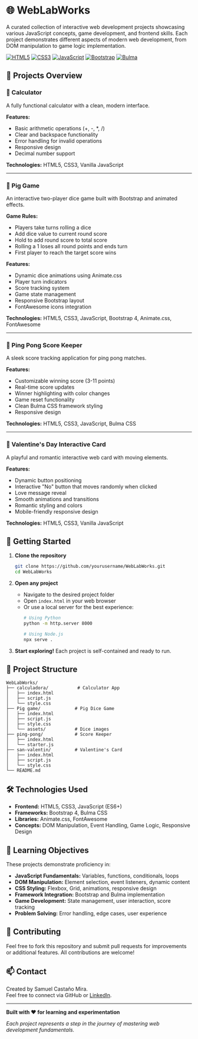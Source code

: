 # 🌐 WebLabWorks

A curated collection of interactive web development projects showcasing various JavaScript concepts, game development, and frontend skills. Each project demonstrates different aspects of modern web development, from DOM manipulation to game logic implementation.

[![HTML5](https://img.shields.io/badge/HTML5-E34F26?style=flat&logo=html5&logoColor=white)](https://developer.mozilla.org/en-US/docs/Web/HTML)
[![CSS3](https://img.shields.io/badge/CSS3-1572B6?style=flat&logo=css3&logoColor=white)](https://developer.mozilla.org/en-US/docs/Web/CSS)
[![JavaScript](https://img.shields.io/badge/JavaScript-F7DF1E?style=flat&logo=javascript&logoColor=black)](https://developer.mozilla.org/en-US/docs/Web/JavaScript)
[![Bootstrap](https://img.shields.io/badge/Bootstrap-563D7C?style=flat&logo=bootstrap&logoColor=white)](https://getbootstrap.com/)
[![Bulma](https://img.shields.io/badge/Bulma-00D1B2?style=flat&logo=bulma&logoColor=white)](https://bulma.io/)

## 🎯 Projects Overview

### 📱 Calculator
A fully functional calculator with a clean, modern interface.

**Features:**
- Basic arithmetic operations (+, -, *, /)
- Clear and backspace functionality
- Error handling for invalid operations
- Responsive design
- Decimal number support

**Technologies:** HTML5, CSS3, Vanilla JavaScript

---

### 🎲 Pig Game
An interactive two-player dice game built with Bootstrap and animated effects.

**Game Rules:**
- Players take turns rolling a dice
- Add dice value to current round score
- Hold to add round score to total score
- Rolling a 1 loses all round points and ends turn
- First player to reach the target score wins

**Features:**
- Dynamic dice animations using Animate.css
- Player turn indicators
- Score tracking system
- Game state management
- Responsive Bootstrap layout
- FontAwesome icons integration

**Technologies:** HTML5, CSS3, JavaScript, Bootstrap 4, Animate.css, FontAwesome

---

### 🏓 Ping Pong Score Keeper
A sleek score tracking application for ping pong matches.

**Features:**
- Customizable winning score (3-11 points)
- Real-time score updates
- Winner highlighting with color changes
- Game reset functionality
- Clean Bulma CSS framework styling
- Responsive design

**Technologies:** HTML5, CSS3, JavaScript, Bulma CSS

---

### 💝 Valentine's Day Interactive Card
A playful and romantic interactive web card with moving elements.

**Features:**
- Dynamic button positioning
- Interactive "No" button that moves randomly when clicked
- Love message reveal
- Smooth animations and transitions
- Romantic styling and colors
- Mobile-friendly responsive design

**Technologies:** HTML5, CSS3, Vanilla JavaScript

## 🚀 Getting Started

1. **Clone the repository**
   ```bash
   git clone https://github.com/yourusername/WebLabWorks.git
   cd WebLabWorks
   ```

2. **Open any project**
   - Navigate to the desired project folder
   - Open `index.html` in your web browser
   - Or use a local server for the best experience:
     ```bash
     # Using Python
     python -m http.server 8000
     
     # Using Node.js
     npx serve .
     ```

3. **Start exploring!**
   Each project is self-contained and ready to run.

## 📁 Project Structure

```
WebLabWorks/
├── calculadora/           # Calculator App
│   ├── index.html
│   ├── script.js
│   └── style.css
├── Pig game/             # Pig Dice Game
│   ├── index.html
│   ├── script.js
│   ├── style.css
│   └── assets/           # Dice images
├── ping-pong/            # Score Keeper
│   ├── index.html
│   └── starter.js
├── san-valentin/         # Valentine's Card
│   ├── index.html
│   ├── script.js
│   └── style.css
└── README.md
```

## 🛠️ Technologies Used

- **Frontend:** HTML5, CSS3, JavaScript (ES6+)
- **Frameworks:** Bootstrap 4, Bulma CSS
- **Libraries:** Animate.css, FontAwesome
- **Concepts:** DOM Manipulation, Event Handling, Game Logic, Responsive Design

## 🎯 Learning Objectives

These projects demonstrate proficiency in:
- **JavaScript Fundamentals:** Variables, functions, conditionals, loops
- **DOM Manipulation:** Element selection, event listeners, dynamic content
- **CSS Styling:** Flexbox, Grid, animations, responsive design
- **Framework Integration:** Bootstrap and Bulma implementation
- **Game Development:** State management, user interaction, score tracking
- **Problem Solving:** Error handling, edge cases, user experience

## 🤝 Contributing

Feel free to fork this repository and submit pull requests for improvements or additional features. All contributions are welcome!

## 📫 Contact

Created by Samuel Castaño Mira.  
Feel free to connect via GitHub or [LinkedIn](https://www.linkedin.com/in/samuel-casta%C3%B1o-596136314/).

---

**Built with ❤️ for learning and experimentation**

*Each project represents a step in the journey of mastering web development fundamentals.*
